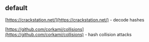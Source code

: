 

## default

[https://crackstation.net/](https://crackstation.net/) - decode hashes

[https://github.com/corkami/collisions](https://github.com/corkami/collisions) - hash collision attacks
